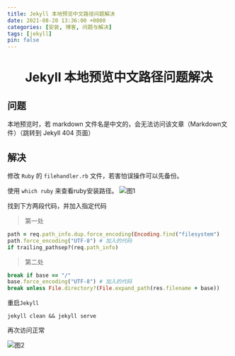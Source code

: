 ```yaml
---
title: Jekyll 本地预览中文路径问题解决
date: 2021-08-20 13:36:00 +0800
categories: [安装, 博客, 问题与解决]
tags: [jekyll]
pin: false
---
```


<div align="center">
  <h1>Jekyll 本地预览中文路径问题解决</h1>
  <p>
  </p>
</div>

## 问题
本地预览时，若 markdown 文件名是中文的，会无法访问该文章（Markdown文件）（跳转到 Jekyll 404 页面）

## 解决
修改 ```Ruby``` 的 ```filehandler.rb``` 文件，若害怕误操作可以先备份。

使用 `which ruby` 来查看ruby安装路径。
![图1](https://cdn.jsdelivr.net/gh/3wsea/blog-images@master/commons/20210820/WX20210820-140310.png)

找到下方两段代码，并加入指定代码


>第一处

```ruby
path = req.path_info.dup.force_encoding(Encoding.find("filesystem")
path.force_encoding("UTF-8") # 加入的代码
if trailing_pathsep?(req.path_info)
```

>第二处

```ruby
break if base == "/"
base.force_encoding("UTF-8") # 加入的代码
break unless File.directory?(File.expand_path(res.filename + base))
```

重启`Jekyll`

```shell
jekyll clean && jekyll serve
```

再次访问正常

![图2](https://cdn.jsdelivr.net/gh/3wsea/blog-images@master/commons/20210820/WX20210820-142013.png)

